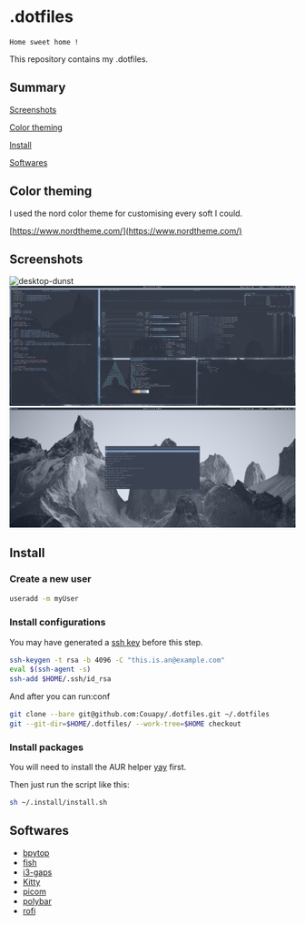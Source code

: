 # .dotfiles

```text
Home sweet home !
```

This repository contains my .dotfiles.

## Summary

[Screenshots](#screenshots)

[Color theming](#color-theming)

[Install](#install)

[Softwares](#softwares)

## Color theming

I used the nord color theme for customising every soft I could.

[https://www.nordtheme.com/](https://www.nordtheme.com/)

## Screenshots

![desktop-dunst](https://raw.githubusercontent.com/Couapy/.dotfiles/main/.install/screenshots/desktop-dunst.png)
![i3-gaps](https://raw.githubusercontent.com/Couapy/.dotfiles/main/.install/screenshots/i3-gaps.png)
![rofi](https://raw.githubusercontent.com/Couapy/.dotfiles/main/.install/screenshots/rofi.png)

## Install

### Create a new user

```bash
useradd -m myUser
```

### Install configurations

You may have generated a [ssh key](https://wiki.archlinux.org/index.php/SSH_keys) before this step.

```bash
ssh-keygen -t rsa -b 4096 -C "this.is.an@example.com"
eval $(ssh-agent -s)
ssh-add $HOME/.ssh/id_rsa
```

And after you can run:conf

```bash
git clone --bare git@github.com:Couapy/.dotfiles.git ~/.dotfiles
git --git-dir=$HOME/.dotfiles/ --work-tree=$HOME checkout
```

### Install packages

You will need to install the AUR helper [yay](https://github.com/Jguer/yay#installation) first.

Then just run the script like this:

```bash
sh ~/.install/install.sh
```

## Softwares

* [bpytop](https://github.com/aristocratos/bpytop)
* [fish](https://fishshell.com/)
* [i3-gaps](https://github.com/Airblader/i3)
* [Kitty](https://sw.kovidgoyal.net/kitty/)
* [picom](https://github.com/yshui/picom)
* [polybar](https://github.com/polybar/polybar)
* [rofi](https://github.com/davatorium/rofi)
